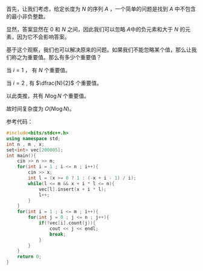 首先，让我们考虑，给定长度为 $N$ 的序列 $A$ ，一个简单的问题是找到 $A$ 中不包含的最小非负整数。

显然，答案显然在 $0$ 和 $N$ 之间，因此我们可以忽略 $A$中的负元素和大于 $N$ 的元素，因为它不会影响答案。

基于这个观察，我们也可以解决原来的问题。如果我们不能忽略某个值，那么让我们称之为重要值。那么有多少个重要值？

当 $i = 1$ ， 有 $N$ 个重要值。

当 $i = 2$ ,  有 $\dfrac{N}{2}$ 个重要值。

以此类推，共有 $N \log N$ 个重要值。

故时间复杂度为 $O(N \log N)$。

参考代码：

```cpp
#include<bits/stdc++.h>
using namespace std;
int n , m , x;
set<int> vec[200005];
int main(){
	cin >> n >> m;
	for(int i = 1 ; i <= n ; i++){
		cin >> x;
		int l = (x >= 0 ? 1 : (-x + i - 1) / i);
		while(l <= m && x + i * l <= n){
			vec[l].insert(x + i * l);
			l++;
		} 
	}
	for(int i = 1 ; i <= m ; i++){
		for(int j = 0 ; j <= n ; j++){
			if(!vec[i].count(j)){
				cout << j << endl;
				break;
			}
		}
	}
	return 0;
}
```
